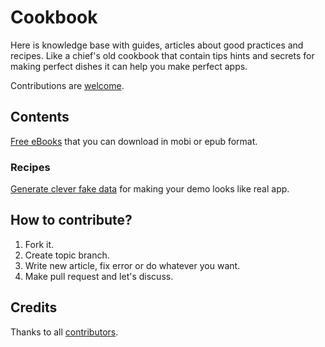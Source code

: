 # Cookbook

Here is knowledge base with guides, articles about good practices and recipes. Like a chief's old cookbook that contain tips hints and secrets for making perfect dishes it can help you make perfect apps.

Contributions are [welcome](#how-to-contribute).

## Contents
[Free eBooks](https://github.com/twinslash/cookbook/blob/master/books.md#books) that you can download in mobi or epub format.

### Recipes
[Generate clever fake data](https://github.com/twinslash/cookbook/blob/master/recipes/generating_fake_demo_data.md) for making your demo looks like real app.

## How to contribute?
1. Fork it.
2. Create topic branch.
3. Write new article, fix error or do whatever you want.
4. Make pull request and let's discuss.

## Credits
Thanks to all [contributors](https://github.com/twinslash/cookbook/graphs/contributors).

